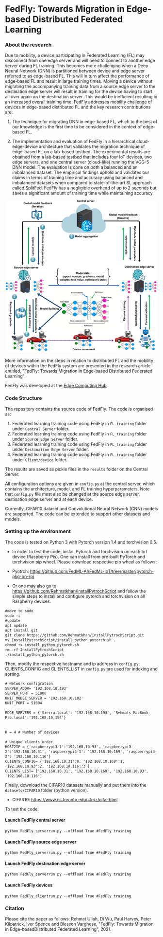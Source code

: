 

# FedFly: Towards Migration in Edge-based Distributed Federated Learning

### About the research

Due to mobility, a device participating in Federated Learning (FL) may disconnect from one edge server and will need to connect to another edge server during FL training. This becomes more challenging when a Deep Neural Network (DNN) is partitioned between device and edge server referred to as edge-based FL. This will in turn affect the performance of edge-based FL and result in large training times. Moving a device without migrating the accompanying training data from a source edge server to the destination edge server will result in training for the device having to start all over again on the destination server. This would be inefficient resulting in an increased overall training time. FedFly addresses mobility challenge of devices in edge-based distributed FL and the key research contributions are:

1)  The technique for migrating DNN in edge-based FL, which to the best of our knowledge is the first time to be considered in the context of edge-based FL.

2) The implementation and evaluation of FedFly in a hierarchical cloud-edge-device architecture that validates the migration technique of edge-based FL on a lab-based testbed. The experimental results are obtained from a lab-based testbed that includes four IoT devices, two edge servers, and one central server (cloud-like) running the VGG-5 DNN model. The evaluation is done on both a balanced and an imbalanced dataset. The empirical findings uphold and validates our claims in terms of training time and accuracy using balanced and imbalanced datasets when compared to state-of-the-art SL approach called SplitFed. FedFly has a negligible overhead of up to 2 seconds but saves a significant amount of training time while maintaining accuracy.

<p align="center">
  <img src="FedFly System.png" alt="FedFly System width="800"/>
</p>

More information on the steps in relation to distributed FL and the mobility of devices within the FedFly system are presented in the research article entitled, "FedFly: Towards Migration in Edge-based Distributed Federated Learning".
                                                             
FedFly was developed at the [Edge Computing Hub](https://edgehub.co.uk). 

### Code Structure

The repository contains the source code of FedFly. The code is organised as: 

1) Federated learning training code using FedFly in `FL_training` folder under `Central Server` folder.
2) Federated learning training code using FedFly in `FL_training` folder under `Source Edge Server` folder.
3) Federated learning training code using FedFly in `FL_training` folder under `Destination Edge Server` folder.
4) Federated learning training code using FedFly in `FL_training` folder under `Client/device` folder. 

The results are saved as pickle files in the `results` folder on the Central Server. 

All configuration options are given in `config.py` at the central server, which contains the architecture, model, and FL training hyperparameters.
Note that `config.py` file must also be changed at the source edge server, destination edge server and at each device.  

Currently, CIFAR10 dataset and Convolutional Neural Network (CNN) models are supported. The code can be extended to support other datasets and models.

### Setting up the environment

The code is tested on Python 3 with Pytorch version 1.4 and torchvision 0.5. 
- In order to test the code, install Pytorch and torchvision on each IoT device (Raspberry Pis). One can install from pre-built PyTorch and torchvision pip wheel. Please download respective pip wheel as follows:
- Pyotrch: https://github.com/FedML-AI/FedML-IoT/tree/master/pytorch-pkg-on-rpi

- Or one may also go to https://github.com/Rehmatkhan/InstallPytrochScript and follow the simple steps to install and configure pytorch and torchvision on all Raspberry devices.
```
#move to sudo
sudo -i
#update
apt update
apt install git
git clone https://github.com/Rehmatkhan/InstallPytrochScript.git
mv InstallPytrochScript/install_python_pytorch.sh .
chmod +x install_python_pytorch.sh
rm -rf InstallPytrochScript
./install_python_pytorch.sh
```

Then, modify the respective hostname and ip address in `config.py`. CLIENTS_CONFIG and CLIENTS_LIST in `config.py` are used for indexing and sorting.

```
# Network configration
SERVER_ADDR= '192.168.10.193'
SERVER_PORT = 51000
UNIT_MODEL_SERVER = '192.168.10.102'
UNIT_PORT = 51004

EDGE_SERVERS = {'Sierra.local': '192.168.10.193', 'Rehmats-MacBook-Pro.local':'192.168.10.154'}


K = 4 # Number of devices

# Unique clients order
HOST2IP = {'raspberrypi3-1':'192.168.10.93', 'raspberrypi3-2':'192.168.10.31', 'raspberrypi4-1': '192.168.10.169', 'raspberrypi4-2': '192.168.10.116'}
CLIENTS_CONFIG= {'192.168.10.31':0, '192.168.10.169':1, '192.168.10.93':2, '192.168.10.116':3 }
CLIENTS_LIST= ['192.168.10.31', '192.168.10.169', '192.168.10.93', '192.168.10.116'] 

```
Finally, download the CIFAR10 datasets manually and put them into the `datasets/CIFAR10` folder (python version). 
- CIFAR10: https://www.cs.toronto.edu/~kriz/cifar.html


To test the code:

#### Launch FedFly central server

```
python FedFly_serverrun.py --offload True #FedFly training
```

#### Launch FedFly source edge server

```
python FedFly_serverrun.py --offload True #FedFly training
```
#### Launch FedFly destination edge server

```
python FedFly_serverrun.py --offload True #FedFly training
```
#### Launch FedFly devices

```
python FedFly_clientrun.py --offload True #FedFly training

```

### Citation

Please cite the paper as follows: Rehmat Ullah, Di Wu,  Paul Harvey, Peter Kilpatrick, Ivor Spence and Blesson Varghese, "FedFly: Towards Migration in Edge-basedDistributed Federated Learning", 2021.
